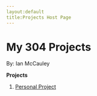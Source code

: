 ```yaml
---
layout:default
title:Projects Host Page
---
```


# My 304 Projects
By: Ian McCauley<br>


**Projects**
1. [Personal Project](personalProject.html)
